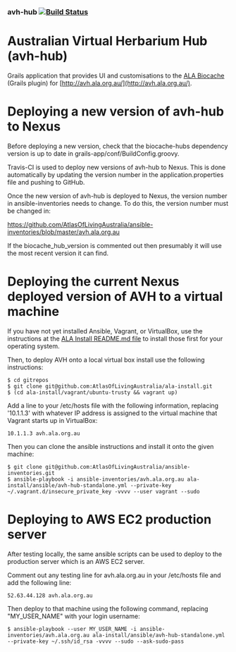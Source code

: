### avh-hub   [![Build Status](https://travis-ci.com/AtlasOfLivingAustralia/avh-hub.svg?branch=develop)](https://travis-ci.com/github/AtlasOfLivingAustralia/avh-hub)

Australian Virtual Herbarium Hub (avh-hub)
==========================================

Grails application that provides UI and customisations to the [ALA Biocache](https://github.com/AtlasOfLivingAustralia/biocache-hubs)
(Grails plugin) for [http://avh.ala.org.au/](http://avh.ala.org.au/).

Deploying a new version of avh-hub to Nexus
===========================================

Before deploying a new version, check that the biocache-hubs dependency version is up to date in grails-app/conf/BuildConfig.groovy.

Travis-CI is used to deploy new versions of avh-hub to Nexus. This is done automatically by updating the version number in the application.properties file and pushing to GitHub.

Once the new version of avh-hub is deployed to Nexus, the version number in ansible-inventories needs to change. To do this, the version number must be changed in: 

https://github.com/AtlasOfLivingAustralia/ansible-inventories/blob/master/avh.ala.org.au

If the biocache_hub_version is commented out then presumably it will use the most recent version it can find.

Deploying the current Nexus deployed version of AVH to a virtual machine
========================================================================

If you have not yet installed Ansible, Vagrant, or VirtualBox, use the instructions at the [ALA Install README.md file](https://github.com/AtlasOfLivingAustralia/ala-install/blob/master/README.md) to install those first for your operating system.

Then, to deploy AVH onto a local virtual box install use the following instructions:

```
$ cd gitrepos
$ git clone git@github.com:AtlasOfLivingAustralia/ala-install.git
$ (cd ala-install/vagrant/ubuntu-trusty && vagrant up)
```

Add a line to your /etc/hosts file with the following information, replacing '10.1.1.3' with whatever IP address is assigned to the virtual machine that Vagrant starts up in VirtualBox:

```
10.1.1.3 avh.ala.org.au
```

Then you can clone the ansible instructions and install it onto the given machine:

```
$ git clone git@github.com:AtlasOfLivingAustralia/ansible-inventories.git
$ ansible-playbook -i ansible-inventories/avh.ala.org.au ala-install/ansible/avh-hub-standalone.yml --private-key ~/.vagrant.d/insecure_private_key -vvvv --user vagrant --sudo
```

Deploying to AWS EC2 production server
======================================

After testing locally, the same ansible scripts can be used to deploy to the production server which is an AWS EC2 server.

Comment out any testing line for avh.ala.org.au in your /etc/hosts file and add the following line:

```
52.63.44.128 avh.ala.org.au
```

Then deploy to that machine using the following command, replacing "MY_USER_NAME" with your login username:

```
$ ansible-playbook --user MY_USER_NAME -i ansible-inventories/avh.ala.org.au ala-install/ansible/avh-hub-standalone.yml --private-key ~/.ssh/id_rsa -vvvv --sudo --ask-sudo-pass
```
